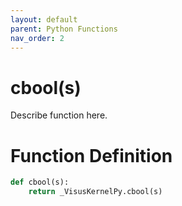 ```yaml
---
layout: default
parent: Python Functions
nav_order: 2
---
```


# cbool(s)

Describe function here.

# Function Definition

```python
def cbool(s):
    return _VisusKernelPy.cbool(s)
```